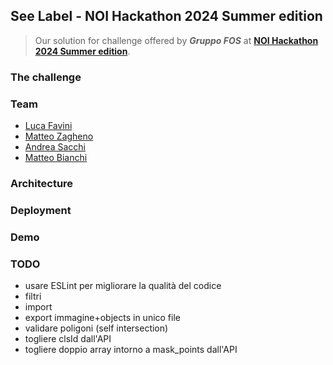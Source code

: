 ## See Label - NOI Hackathon 2024 Summer edition

> Our solution for challenge offered by **_Gruppo FOS_** at **[NOI Hackathon 2024 Summer edition](https://hackathon.bz.it)**.

### The challenge

### Team

- [Luca Favini](https://github.com/Favo02)
- [Matteo Zagheno](https://github.com/Tsagae)
- [Andrea Sacchi](https://github.com/alsacchi)
- [Matteo Bianchi](https://github.com/OnSuorce)

### Architecture

### Deployment

### Demo

### TODO

- usare ESLint per migliorare la qualità del codice
- filtri
- import
- export immagine+objects in unico file
- validare poligoni (self intersection)
- togliere clsId dall'API
- togliere doppio array intorno a mask_points dall'API

